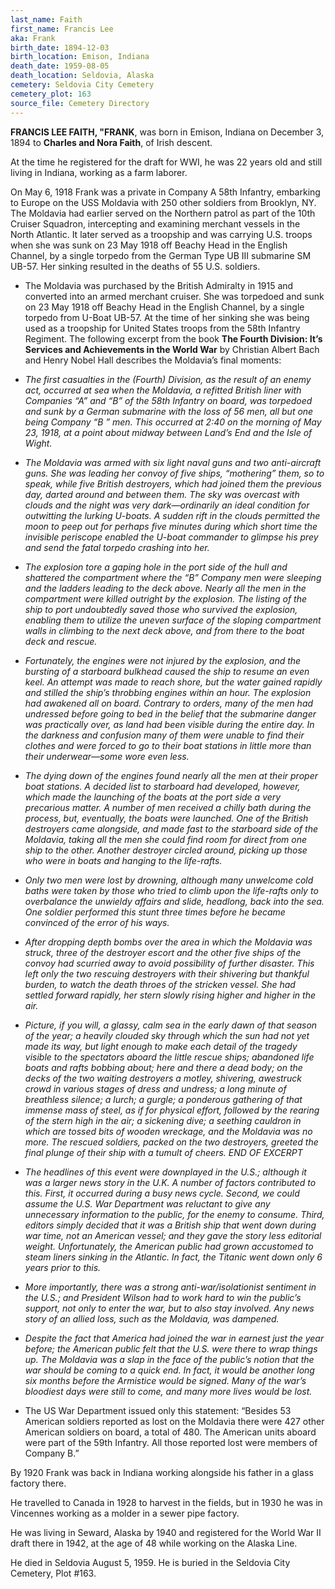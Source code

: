 ```yaml
---
last_name: Faith
first_name: Francis Lee
aka: Frank
birth_date: 1894-12-03
birth_location: Emison, Indiana
death_date: 1959-08-05
death_location: Seldovia, Alaska
cemetery: Seldovia City Cemetery
cemetery_plot: 163
source_file: Cemetery Directory
---
```



**FRANCIS LEE FAITH, "FRANK**, was born in Emison, Indiana on December 3, 1894 to **Charles
and Nora Faith**, of Irish descent. 

At the time he registered for the draft for WWI, he was 22 years old and still living in Indiana, working as a farm laborer.

On May 6, 1918 Frank was a private in Company A 58th Infantry, embarking to Europe on the USS Moldavia with 250 other soldiers from Brooklyn, NY. The Moldavia had earlier served on the Northern patrol as part of the 10th Cruiser Squadron, intercepting and examining merchant vessels in the North Atlantic.  It later served as a troopship and was carrying U.S. troops when she was sunk on 23 May 1918 off Beachy Head in the English Channel, by a single torpedo from the German Type UB III submarine SM UB-57. Her sinking resulted in the deaths of 55 U.S. soldiers.



 - The Moldavia was purchased by the British Admiralty in 1915 and converted into an armed merchant cruiser.  She was torpedoed and sunk on 23 May 1918 off Beachy Head in the English Channel, by a single torpedo from U-Boat UB-57.  At the time of her sinking she was being used as a troopship for United States troops from the 58th Infantry Regiment.  The following excerpt from the book **The Fourth Division: It’s Services and Achievements in the World War**
by Christian Albert Bach and Henry Nobel Hall
describes the Moldavia’s final moments:

 - *The first casualties in the (Fourth) Division, as the result of an enemy act, occurred at sea when the Moldavia, a refitted British liner with Companies “A” and “B” of the 58th Infantry on board, was torpedoed and sunk by a German submarine with the loss of 56 men, all but one being Company “B ” men. This occurred at 2:40 on the morning of May 23, 1918, at a point about midway between Land’s End and the Isle of Wight.*

 - *The Moldavia was armed with six light naval guns and two anti-aircraft guns. She was leading her convoy of five ships, “mothering” them, so to speak, while five British destroyers, which had joined them the previous day, darted around and between them. The sky was overcast with clouds and the night was very dark—ordinarily an ideal condition for outwitting the lurking U-boats. A sudden rift in the clouds permitted the moon to peep out for perhaps five minutes during which short time the invisible periscope enabled the U-boat commander to glimpse his prey and send the fatal torpedo crashing into her.*

 - *The explosion tore a gaping hole in the port side of the hull and shattered the compartment where the “B” Company men were sleeping and the ladders leading to the deck above. Nearly all the men in the compartment were killed outright by the explosion. The listing of the ship to port undoubtedly saved those who survived the explosion, enabling them to utilize the uneven surface of the sloping compartment walls in climbing to the next deck above, and from there to the boat deck and rescue.*

 - *Fortunately, the engines were not injured by the explosion, and the bursting of a starboard bulkhead caused the ship to resume an even keel. An attempt was made to reach shore, but the water gained rapidly and stilled the ship’s throbbing engines within an hour.  The explosion had awakened all on board.  Contrary to orders, many of the men had undressed before going to bed in the belief that the submarine danger was practically over, as land had been visible during the entire day.  In the darkness and confusion many of them were unable to find their clothes and were forced to go to their boat stations in little more than their underwear—some wore even less.*

  - *The dying down of the engines found nearly all the men at their proper boat stations. A decided list to starboard had developed, however, which made the launching of the boats at the port side a very precarious matter.  A number of men received a chilly bath during the process, but, eventually, the boats were launched.  One of the British destroyers came alongside, and made fast to the starboard side of the Moldavia, taking all the men she could find room for direct from one ship to the other.  Another destroyer circled around, picking up those who were in boats and hanging to the life-rafts.*

- *Only two men were lost by drowning, although many unwelcome cold baths were taken by those who tried to climb upon the life-rafts only to overbalance the unwieldy affairs and slide, headlong, back into the sea.  One soldier performed this stunt three times before he became convinced of the error of his ways.*

- *After dropping depth bombs over the area in which the Moldavia was struck, three of the destroyer escort and the other five ships of the convoy had scurried away to avoid possibility of further disaster.  This left only the two rescuing destroyers with their shivering but thankful burden, to watch the death throes of the stricken vessel.  She had settled forward rapidly, her stern slowly rising higher and higher in the air.*

 - *Picture, if you will, a glassy, calm sea in the early dawn of that season of the year; a heavily clouded sky through which the sun had not yet made its way, but light enough to make each detail of the tragedy visible to the spectators aboard the little rescue ships; abandoned life boats and rafts bobbing about; here and there a dead body; on the decks of the two waiting destroyers a motley, shivering, awestruck crowd in various stages of dress and undress; a long minute of breathless silence; a lurch; a gurgle; a ponderous gathering of that immense mass of steel, as if for physical effort, followed by the rearing of the stern high in the air; a sickening dive; a seething cauldron in which are tossed bits of wooden wreckage, and the Moldavia was no more.  The rescued soldiers, packed on the two destroyers, greeted the final plunge of their ship with a tumult of cheers.  END OF EXCERPT*

 - *The headlines of this event were downplayed in the U.S.; although it was a larger news story in the U.K.  A number of factors contributed to this.  First, it occurred during a busy news cycle.  Second, we could assume the U.S. War Department was reluctant to give any unnecessary information to the public, for the enemy to consume.  Third, editors simply decided that it was a British ship that went down during war time, not an American vessel; and they gave the story less editorial weight.   Unfortunately, the American public had grown accustomed to steam liners sinking in the Atlantic.  In fact, the Titanic went down only 6 years prior to this.*

 - *More importantly, there was a strong anti-war/isolationist sentiment in the U.S.; and President Wilson had to work hard to win the public’s support, not only to enter the war, but to also stay involved.  Any news story of an allied loss, such as the Moldavia, was dampened.*

 - *Despite the fact that America had joined the war in earnest just the year before; the American public felt that the U.S. were there to wrap things up.  The Moldavia was a slap in the face of the public’s notion that the war should be coming to a quick end.  In fact, it would be another long six months before the Armistice would be signed.  Many of the war’s bloodiest days were still to come, and many more lives would be lost.*

 - The US War Department issued only this statement:  “Besides 53 American soldiers reported as lost on the Moldavia there were 427 other American soldiers on board, a total of 480.  The American units aboard were part of the 59th Infantry. All those reported lost were members of Company B.”

By 1920 Frank was back in Indiana working alongside his father in a glass factory
there. 

He travelled to Canada in 1928 to harvest in the fields, but in 1930 he was in Vincennes working as a molder in a sewer pipe factory. 

He was living in Seward, Alaska by 1940 and registered for the World War II draft there in 1942, at the age of 48 while working on the Alaska Line. 

He died in Seldovia August 5, 1959. He is buried in the Seldovia City Cemetery, Plot \#163.
